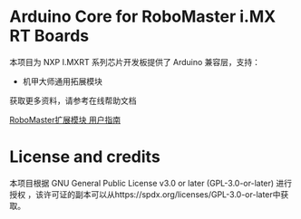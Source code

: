 # Arduino Core for RoboMaster i.MX RT Boards

本项目为 NXP I.MXRT 系列芯片开发板提供了 Arduino 兼容层，支持：

- 机甲大师通用拓展模块

获取更多资料，请参考在线帮助文档

[RoboMaster扩展模块 用户指南](https://rm-edu-boards.readthedocs.io/)

# License and credits
本项目根据 GNU General Public License v3.0 or later (GPL-3.0-or-later) 进行授权 ，该许可证的副本可以从https://spdx.org/licenses/GPL-3.0-or-later中获取。